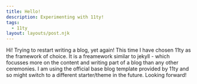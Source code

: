 ```yaml
---
title: Hello!
description: Experimenting with 11ty!
tags:
  - 11ty
layout: layouts/post.njk
---
```

Hi! Trying to restart writing a blog, yet again! This time I have chosen 11ty as the framework of choice. It is a freamework similar to jekyll - which focusses more on the content and writing part of a blog than any other ceremonies. I am using the official base blog template provided by 11ty and so might switch to a different starter/theme in the future. Looking forward!
